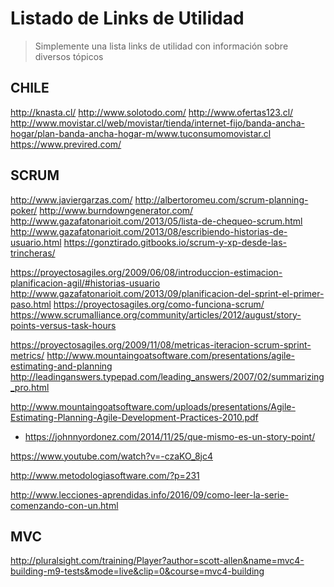 Listado de Links de Utilidad
===================

> Simplemente una lista links de utilidad con información sobre diversos tópicos
>

CHILE
-------------------
http://knasta.cl/
http://www.solotodo.com/
http://www.ofertas123.cl/
http://www.movistar.cl/web/movistar/tienda/internet-fijo/banda-ancha-hogar/plan-banda-ancha-hogar-m/www.tuconsumomovistar.cl
https://www.previred.com/

SCRUM
-------------------

http://www.javiergarzas.com/
http://albertoromeu.com/scrum-planning-poker/
http://www.burndowngenerator.com/
http://www.gazafatonarioit.com/2013/05/lista-de-chequeo-scrum.html
http://www.gazafatonarioit.com/2013/08/escribiendo-historias-de-usuario.html
https://gonztirado.gitbooks.io/scrum-y-xp-desde-las-trincheras/

https://proyectosagiles.org/2009/06/08/introduccion-estimacion-planificacion-agil/#historias-usuario
http://www.gazafatonarioit.com/2013/09/planificacion-del-sprint-el-primer-paso.html
https://proyectosagiles.org/como-funciona-scrum/
https://www.scrumalliance.org/community/articles/2012/august/story-points-versus-task-hours

https://proyectosagiles.org/2009/11/08/metricas-iteracion-scrum-sprint-metrics/
http://www.mountaingoatsoftware.com/presentations/agile-estimating-and-planning
http://leadinganswers.typepad.com/leading_answers/2007/02/summarizing_pro.html

http://www.mountaingoatsoftware.com/uploads/presentations/Agile-Estimating-Planning-Agile-Development-Practices-2010.pdf
* https://johnnyordonez.com/2014/11/25/que-mismo-es-un-story-point/

https://www.youtube.com/watch?v=-czaKO_8jc4

http://www.metodologiasoftware.com/?p=231

http://www.lecciones-aprendidas.info/2016/09/como-leer-la-serie-comenzando-con-un.html


MVC
-------------------
http://pluralsight.com/training/Player?author=scott-allen&name=mvc4-building-m9-tests&mode=live&clip=0&course=mvc4-building